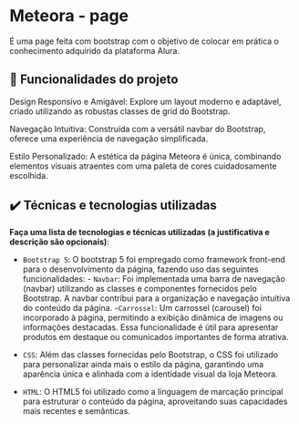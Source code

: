 # Meteora - page
É uma page feita com bootstrap com o objetivo de colocar em prática o conhecimento adquirido da plataforma Alura.

## 🔨 Funcionalidades do projeto

Design Responsivo e Amigável: Explore um layout moderno e adaptável, criado utilizando as robustas classes de grid do Bootstrap.

Navegação Intuitiva: Construída com a versátil navbar do Bootstrap, oferece uma experiência de navegação simplificada.

Estilo Personalizado: A estética da página Meteora é única, combinando elementos visuais atraentes com uma paleta de cores cuidadosamente escolhida.

## ✔️ Técnicas e tecnologias utilizadas

**Faça uma lista de tecnologias e técnicas utilizadas (a justificativa e descrição são opcionais)**:

- `Bootstrap 5`: O bootstrap 5 foi empregado como framework front-end para o desenvolvimento da página, fazendo uso das seguintes funcionalidades:
          	- `Navbar`: Foi implementada uma barra de navegação (navbar) utilizando as classes e componentes fornecidos pelo Bootstrap. A navbar contribui para a organização e navegação intuitiva do conteúdo da página.
          	-`Carrossel`: Um carrossel (carousel) foi incorporado à página, permitindo a exibição dinâmica de imagens ou informações destacadas. Essa funcionalidade é útil para apresentar produtos em destaque ou comunicados importantes de forma atrativa.
- `CSS`: Além das classes fornecidas pelo Bootstrap, o CSS foi utilizado para personalizar ainda mais o estilo da página, garantindo uma aparência única e alinhada com a identidade visual da loja Meteora.

- `HTML`: O HTML5 foi utilizado como a linguagem de marcação principal para estruturar o conteúdo da página, aproveitando suas capacidades mais recentes e semânticas.

